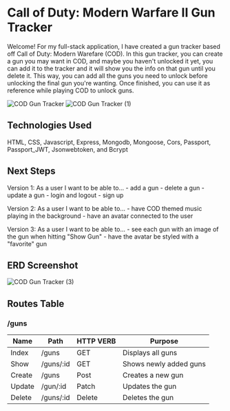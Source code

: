 # Call of Duty: Modern Warfare II Gun Tracker
Welcome! For my full-stack application, I have created a gun tracker based off Call of Duty: Modern Warefare (COD). In this gun tracker, you can create a gun you may want in COD, and maybe you haven't unlocked it yet, you can add it to the tracker and it will show you the info on that gun until you delete it. This way, you can add all the guns you need to unlock before unlocking the final gun you're wanting. Once finished, you can use it as reference while playing COD to unlock guns.

![COD Gun Tracker](https://user-images.githubusercontent.com/113128158/214409597-03ab705c-ab41-4d31-942a-49ea7bd80d66.jpg)
![COD Gun Tracker (1)](https://user-images.githubusercontent.com/113128158/214409671-bef5a8b3-b061-4ee3-aebf-ca43628c9912.jpg)

## Technologies Used 
HTML, CSS, Javascript, Express, Mongodb, Mongoose, Cors, Passport, Passport_JWT, Jsonwebtoken, and Bcrypt

## Next Steps
Version 1: 
As a user I want to be able to...
    - add a gun
    - delete a gun
    - update a gun 
    - login and logout
    - sign up

Version 2: 
As a user I want to be able to...
    - have COD themed music playing in the background
    - have an avatar connected to the user

Version 3:
As a user I want to be able to...
    - see each gun with an image of the gun when hitting "Show Gun"
    - have the avatar be styled with a "favorite" gun

## ERD Screenshot
![COD Gun Tracker (3)](https://user-images.githubusercontent.com/113128158/214606361-25851b8d-d04f-46ff-9daa-6a62d29a6f0f.jpg)


## Routes Table 
### /guns
| Name        | Path                 | HTTP VERB | Purpose                 |
| ----------- | -------------------- | --------- | ----------------------- |
| Index       | /guns                |   GET     |  Displays all guns      |
| Show        | /guns/:id            |   GET     |  Shows newly added guns |
| Create      | /guns                |   Post    |  Creates a new gun      |
| Update      | /gun/:id             |   Patch   |  Updates the gun        |
| Delete      | /guns/:id            |   Delete  |  Deletes the gun        |


